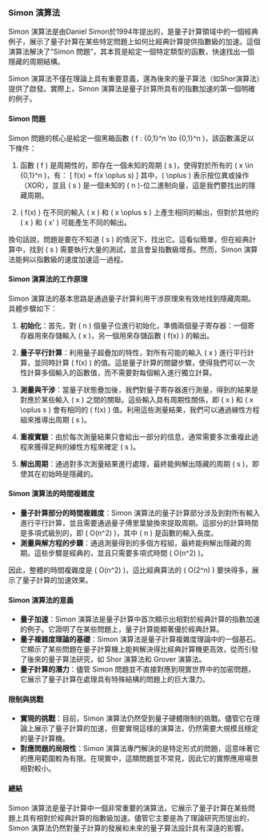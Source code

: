 ### **Simon 演算法**

Simon 演算法是由Daniel Simon於1994年提出的，是量子計算領域中的一個經典例子，展示了量子計算在某些特定問題上如何比經典計算提供指數級的加速。這個演算法解決了“Simon 問題”，其本質是給定一個特定類型的函數，快速找出一個隱藏的周期結構。

Simon 演算法不僅在理論上具有重要意義，還為後來的量子算法（如Shor演算法）提供了啟發。實際上，Simon 演算法是量子計算所具有的指數加速的第一個明確的例子。

#### **Simon 問題**

Simon 問題的核心是給定一個黑箱函數 \( f : \{0,1\}^n \to \{0,1\}^n \)，該函數滿足以下條件：

1. 函數 \( f \) 是周期性的，即存在一個未知的周期 \( s \)，使得對於所有的 \( x \in \{0,1\}^n \)，有：
   \[
   f(x) = f(x \oplus s)
   \]
   其中，\( \oplus \) 表示按位異或操作（XOR），並且 \( s \) 是一個未知的 \( n \)-位二進制向量，這是我們要找出的隱藏周期。

2. \( f(x) \) 在不同的輸入 \( x \) 和 \( x \oplus s \) 上產生相同的輸出，但對於其他的 \( x \) 和 \( x' \) 可能產生不同的輸出。

換句話說，問題是要在不知道 \( s \) 的情況下，找出它。這看似簡單，但在經典計算中，找到 \( s \) 需要執行大量的測試，並且會呈指數級增長。然而，Simon 演算法能夠以指數級的速度加速這一過程。

#### **Simon 演算法的工作原理**

Simon 演算法的基本思路是通過量子計算利用干涉原理來有效地找到隱藏周期。具體步驟如下：

1. **初始化**：首先，對 \( n \) 個量子位進行初始化，準備兩個量子寄存器：一個寄存器用來存儲輸入 \( x \)，另一個用來存儲函數 \( f(x) \) 的輸出。

2. **量子平行計算**：利用量子超疊加的特性，對所有可能的輸入 \( x \) 進行平行計算，並同時計算 \( f(x) \) 的值。這是量子計算的關鍵步驟，使得我們可以一次性計算多個輸入的函數值，而不需要對每個輸入進行獨立計算。

3. **測量與干涉**：當量子狀態疊加後，我們對量子寄存器進行測量，得到的結果是對應於某些輸入 \( x \) 之間的關聯。這些輸入具有周期性關係，即 \( x \) 和 \( x \oplus s \) 會有相同的 \( f(x) \) 值。利用這些測量結果，我們可以通過線性方程組來推導出周期 \( s \)。

4. **重複實驗**：由於每次測量結果只會給出一部分的信息，通常需要多次重複此過程來獲得足夠的線性方程來確定 \( s \)。

5. **解出周期**：通過對多次測量結果進行處理，最終能夠解出隱藏的周期 \( s \)，即使其在初始時是隱藏的。

#### **Simon 演算法的時間複雜度**

- **量子計算部分的時間複雜度**：Simon 演算法的量子計算部分涉及到對所有輸入進行平行計算，並且需要通過量子傅里葉變換來提取周期。這部分的計算時間是多項式級別的，即 \( O(n^2) \)，其中 \( n \) 是函數的輸入長度。
- **測量與解方程的步驟**：通過測量得到的多個方程組，最終能夠解出隱藏的周期。這些步驟是經典的，並且只需要多項式時間 \( O(n^2) \)。

因此，整體的時間複雜度是 \( O(n^2) \)，這比經典算法的 \( O(2^n) \) 要快得多，展示了量子計算的加速效果。

#### **Simon 演算法的意義**

- **量子加速**：Simon 演算法是量子計算中首次顯示出相對於經典計算的指數加速的例子。它證明了在某些問題上，量子計算能顯著優於經典計算。
- **量子複雜度理論的基礎**：Simon 演算法是量子計算複雜度理論中的一個基石。它顯示了某些問題在量子計算機上能夠解決得比經典計算機更高效，從而引發了後來的量子算法研究，如 Shor 演算法和 Grover 演算法。
- **量子計算的潛力**：儘管 Simon 問題並不直接對應到現實世界中的加密問題，它展示了量子計算在處理具有特殊結構的問題上的巨大潛力。

#### **限制與挑戰**

- **實現的挑戰**：目前，Simon 演算法仍然受到量子硬體限制的挑戰。儘管它在理論上展示了量子計算的加速，但要實現這樣的演算法，仍然需要大規模且穩定的量子計算機。
- **對應問題的局限性**：Simon 演算法專門解決的是特定形式的問題，這意味著它的應用範圍較為有限。在現實中，這類問題並不常見，因此它的實際應用場景相對較小。

#### **總結**

Simon 演算法是量子計算中一個非常重要的演算法，它展示了量子計算在某些問題上具有相對於經典計算的指數級加速。儘管它主要是為了理論研究而提出的，Simon 演算法仍然對量子計算的發展和未來的量子算法設計具有深遠的影響。